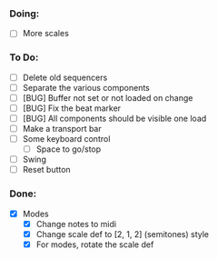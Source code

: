 ### Doing:
- [ ] More scales

### To Do:
- [ ] Delete old sequencers
- [ ] Separate the various components
- [ ] [BUG] Buffer not set or not loaded on change
- [ ] [BUG] Fix the beat marker
- [ ] [BUG] All components should be visible one load
- [ ] Make a transport bar
- [ ] Some keyboard control
  - [ ] Space to go/stop
- [ ] Swing
- [ ] Reset button

### Done:
- [x] Modes
  - [x] Change notes to midi
  - [x] Change scale def to [2, 1, 2] (semitones) style
  - [x] For modes, rotate the scale def
